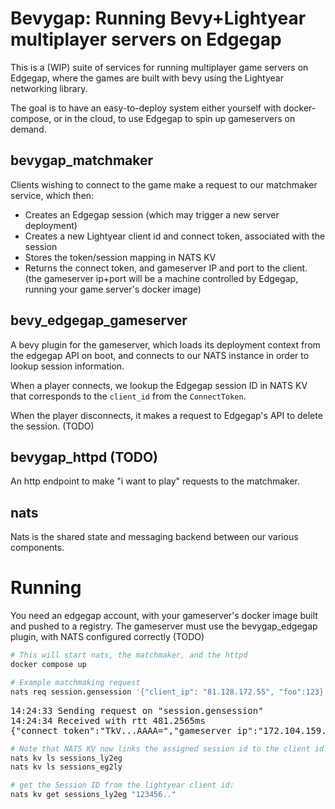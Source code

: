 # Bevygap: Running Bevy+Lightyear multiplayer servers on Edgegap

This is a (WIP) suite of services for running multiplayer game servers on Edgegap, where the games are
built with bevy using the Lightyear networking library.

The goal is to have an easy-to-deploy system either yourself with docker-compose, or in the cloud,
to use Edgegap to spin up gameservers on demand. 

## bevygap_matchmaker

Clients wishing to connect to the game make a request to our matchmaker service, which then:

* Creates an Edgegap session (which may trigger a new server deployment)
* Creates a new Lightyear client id and connect token, associated with the session
* Stores the token/session mapping in NATS KV
* Returns the connect token, and gameserver IP and port to the client.
  (the gameserver ip+port will be a machine controlled by Edgegap, running your game server's docker image)


## bevy_edgegap_gameserver

A bevy plugin for the gameserver, which loads its deployment context from the edgegap API on boot,
and connects to our NATS instance in order to lookup session information.

When a player connects, we lookup the Edgegap session ID in NATS KV that corresponds to the `client_id` from the `ConnectToken`.

When the player disconnects, it makes a request to Edgegap's API to delete the session. (TODO)


## bevygap_httpd (TODO)

An http endpoint to make "i want to play" requests to the matchmaker.

## nats

Nats is the shared state and messaging backend between our various components.

# Running

You need an edgegap account, with your gameserver's docker image built and pushed to a registry.
The gameserver must use the bevygap_edgegap plugin, with NATS configured correctly (TODO)

```bash
# This will start nats, the matchmaker, and the httpd
docker compose up
```

```bash
# Example matchmaking request
nats req session.gensession '{"client_ip": "81.128.172.55", "foo":123}'
```
<pre>
14:24:33 Sending request on "session.gensession"
14:24:34 Received with rtt 481.2565ms
{"connect_token":"TkV...AAAA=","gameserver_ip":"172.104.159.122","gameserver_port":32041,"link":"172.104.159.122:32041"}
</pre>

```bash
# Note that NATS KV now links the assigned session id to the client id from the issued token.
nats kv ls sessions_ly2eg
nats kv ls sessions_eg2ly

# get the Session ID from the lightyear client id:
nats kv get sessions_ly2eg "123456.."
```
